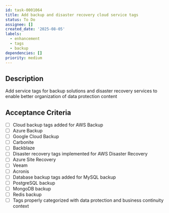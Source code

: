 ```yaml
---
id: task-0001064
title: Add backup and disaster recovery cloud service tags
status: To Do
assignee: []
created_date: '2025-08-05'
labels:
  - enhancement
  - tags
  - backup
dependencies: []
priority: medium
---
```


## Description

Add service tags for backup solutions and disaster recovery services to enable better organization of data protection content

## Acceptance Criteria

- [ ] Cloud backup tags added for AWS Backup
- [ ] Azure Backup
- [ ] Google Cloud Backup
- [ ] Carbonite
- [ ] Backblaze
- [ ] Disaster recovery tags implemented for AWS Disaster Recovery
- [ ] Azure Site Recovery
- [ ] Veeam
- [ ] Acronis
- [ ] Database backup tags added for MySQL backup
- [ ] PostgreSQL backup
- [ ] MongoDB backup
- [ ] Redis backup
- [ ] Tags properly categorized with data protection and business continuity context

